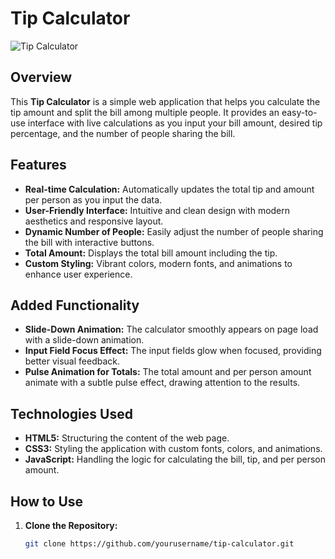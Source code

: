 # Tip Calculator

![Tip Calculator](path-to-your-screenshot.png)

## Overview

This **Tip Calculator** is a simple web application that helps you calculate the tip amount and split the bill among multiple people. It provides an easy-to-use interface with live calculations as you input your bill amount, desired tip percentage, and the number of people sharing the bill.

## Features

- **Real-time Calculation:** Automatically updates the total tip and amount per person as you input the data.
- **User-Friendly Interface:** Intuitive and clean design with modern aesthetics and responsive layout.
- **Dynamic Number of People:** Easily adjust the number of people sharing the bill with interactive buttons.
- **Total Amount:** Displays the total bill amount including the tip.
- **Custom Styling:** Vibrant colors, modern fonts, and animations to enhance user experience.

## Added Functionality

- **Slide-Down Animation:** The calculator smoothly appears on page load with a slide-down animation.
- **Input Field Focus Effect:** The input fields glow when focused, providing better visual feedback.
- **Pulse Animation for Totals:** The total amount and per person amount animate with a subtle pulse effect, drawing attention to the results.

## Technologies Used

- **HTML5:** Structuring the content of the web page.
- **CSS3:** Styling the application with custom fonts, colors, and animations.
- **JavaScript:** Handling the logic for calculating the bill, tip, and per person amount.

## How to Use

1. **Clone the Repository:**

   ```bash
   git clone https://github.com/yourusername/tip-calculator.git
